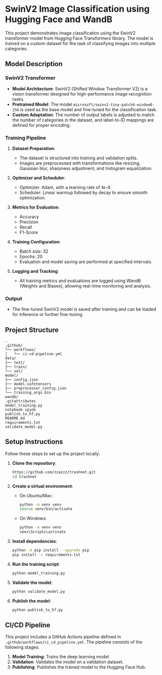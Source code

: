 # SwinV2 Image Classification using Hugging Face and WandB

This project demonstrates image classification using the SwinV2 transformer model from Hugging Face Transformers library. The model is trained on a custom dataset for the task of classifying images into multiple categories.

## Model Description

### SwinV2 Transformer
- **Model Architecture**: SwinV2 (Shifted Window Transformer V2) is a vision transformer designed for high-performance image recognition tasks.
- **Pretrained Model**: The model `microsoft/swinv2-tiny-patch4-window8-256` is used as the base model and fine-tuned for the classification task.
- **Custom Adaptation**: The number of output labels is adjusted to match the number of categories in the dataset, and label-to-ID mappings are defined for proper encoding.

### Training Pipeline

1. **Dataset Preparation**:
   - The dataset is structured into training and validation splits.
   - Images are preprocessed with transformations like resizing, Gaussian blur, sharpness adjustment, and histogram equalization.

2. **Optimizer and Scheduler**:
   - Optimizer: Adam, with a learning rate of 1e-4.
   - Scheduler: Linear warmup followed by decay to ensure smooth optimization.

3. **Metrics for Evaluation**:
   - Accuracy
   - Precision
   - Recall
   - F1-Score

4. **Training Configuration**:
   - Batch size: 32
   - Epochs: 20
   - Evaluation and model saving are performed at specified intervals.

5. **Logging and Tracking**:
   - All training metrics and evaluations are logged using WandB (Weights and Biases), allowing real-time monitoring and analysis.

### Output
- The fine-tuned SwinV2 model is saved after training and can be loaded for inference or further fine-tuning.

## Project Structure

```
.
.github/
└── workflows/
│   └── ci-cd-pipeline.yml
data/
├── test/
├── train/
└── val/
model/
├── config.json
├── model.safetensors
├── preprocessor_config.json
└── training_args.bin
wandb/
.gitattributes
model_training.py
notebook.ipynb
publish_to_hf.py
README.md
requirements.txt
validate_model.py
```

## Setup Instructions

Follow these steps to set up the project locally:

1. **Clone the repository**:
   ```bash
   https://github.com/zzazzz/trashnet.git
   cd trashnet
   ```

2. **Create a virtual environment**:
   - On Ubuntu/Mac:
     ```bash
     python -m venv venv
     source venv/bin/activate
     ```
   - On Windows:
     ```bash
     python -m venv venv
     venv\Scripts\activate
     ```

3. **Install dependencies**:
   ```bash
   python -m pip install --upgrade pip
   pip install -r requirements.txt
   ```

4. **Run the training script**:
   ```bash
   python model_training.py
   ```

5. **Validate the model**:
   ```bash
   python validate_model.py
   ```

6. **Publish the model**:
   ```bash
   python publish_to_hf.py
   ```

## CI/CD Pipeline

This project includes a GitHub Actions pipeline defined in `.github/workflows/ci_cd_pipeline.yml`. The pipeline consists of the following stages:

1. **Model Training**: Trains the deep learning model.
2. **Validation**: Validates the model on a validation dataset.
3. **Publishing**: Publishes the trained model to the Hugging Face Hub.

